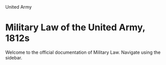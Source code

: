 <div class="logo-text">United Army</div>

# Military Law of the United Army, 1812s

Welcome to the official documentation of Military Law. Navigate using the sidebar.